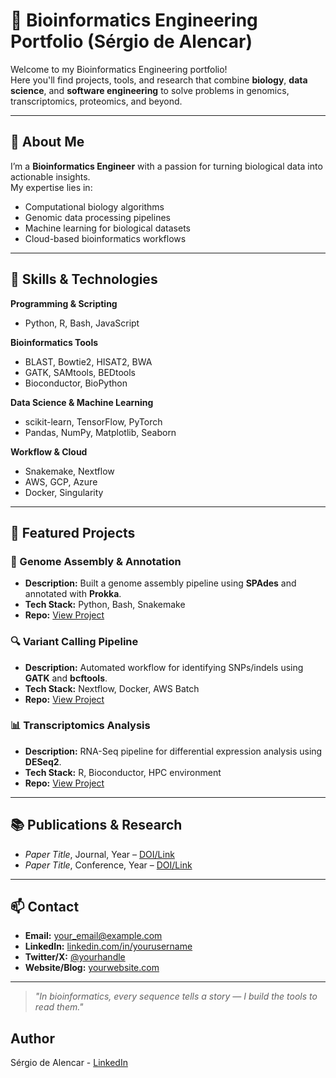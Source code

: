 # 🧬 Bioinformatics Engineering Portfolio (Sérgio de Alencar)

Welcome to my Bioinformatics Engineering portfolio!  
Here you'll find projects, tools, and research that combine **biology**, **data science**, and **software engineering** to solve problems in genomics, transcriptomics, proteomics, and beyond.

---

## 📜 About Me
I’m a **Bioinformatics Engineer** with a passion for turning biological data into actionable insights.  
My expertise lies in:
- Computational biology algorithms
- Genomic data processing pipelines
- Machine learning for biological datasets
- Cloud-based bioinformatics workflows

---

## 🔬 Skills & Technologies

**Programming & Scripting**
- Python, R, Bash, JavaScript

**Bioinformatics Tools**
- BLAST, Bowtie2, HISAT2, BWA
- GATK, SAMtools, BEDtools
- Bioconductor, BioPython

**Data Science & Machine Learning**
- scikit-learn, TensorFlow, PyTorch
- Pandas, NumPy, Matplotlib, Seaborn

**Workflow & Cloud**
- Snakemake, Nextflow
- AWS, GCP, Azure
- Docker, Singularity

---

## 📂 Featured Projects

### 🧬 Genome Assembly & Annotation
- **Description:** Built a genome assembly pipeline using **SPAdes** and annotated with **Prokka**.
- **Tech Stack:** Python, Bash, Snakemake
- **Repo:** [View Project]([link_here](https://github.com/sergiodealencar/bioinformatics-engineering-portfolio/tree/main/bash-genome-assembly-pipeline))

### 🔍 Variant Calling Pipeline
- **Description:** Automated workflow for identifying SNPs/indels using **GATK** and **bcftools**.
- **Tech Stack:** Nextflow, Docker, AWS Batch
- **Repo:** [View Project](link_here)

### 📊 Transcriptomics Analysis
- **Description:** RNA-Seq pipeline for differential expression analysis using **DESeq2**.
- **Tech Stack:** R, Bioconductor, HPC environment
- **Repo:** [View Project](link_here)

---

## 📚 Publications & Research
- *Paper Title*, Journal, Year – [DOI/Link](link_here)
- *Paper Title*, Conference, Year – [DOI/Link](link_here)

---

## 📫 Contact
- **Email:** your_email@example.com  
- **LinkedIn:** [linkedin.com/in/yourusername](link_here)  
- **Twitter/X:** [@yourhandle](link_here)  
- **Website/Blog:** [yourwebsite.com](link_here)  

---

> *"In bioinformatics, every sequence tells a story — I build the tools to read them."*



## Author
Sérgio de Alencar - [LinkedIn](https://www.linkedin.com/in/sergiodealencar)

